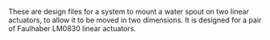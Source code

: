 These are design files for a system to mount a water spout on two linear actuators, to allow it to be moved in two dimensions. It is designed for a pair of Faulhaber LM0830 linear actuators.
